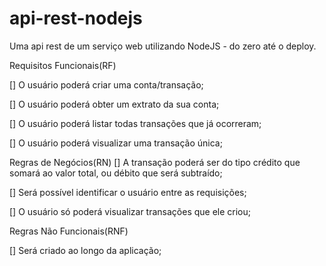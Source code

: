 # api-rest-nodejs
Uma api rest de um serviço web utilizando NodeJS - do zero até o deploy. 

Requisitos Funcionais(RF)

[] O usuário poderá criar uma conta/transação;

[] O usuário poderá obter um extrato da sua conta;

[] O usuário poderá listar todas transações que já ocorreram;

[] O usuário poderá visualizar uma transação única;


Regras de Negócios(RN)
[] A transação poderá ser do tipo crédito que somará ao valor total, ou débito que será subtraído;

[] Será possível identificar o usuário entre as requisições;

[] O usuário só poderá visualizar transações que ele criou;


Regras Não Funcionais(RNF)

[] Será criado ao longo da aplicação;
